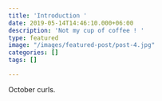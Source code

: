 ```yaml
---
title: 'Introduction '
date: 2019-05-14T14:46:10.000+06:00
description: 'Not my cup of coffee ! '
type: featured
image: "/images/featured-post/post-4.jpg"
categories: []
tags: []

---
```

October curls. 